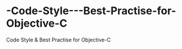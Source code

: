 -Code-Style---Best-Practise-for-Objective-C
===========================================

 Code Style &amp; Best Practise for Objective-C
